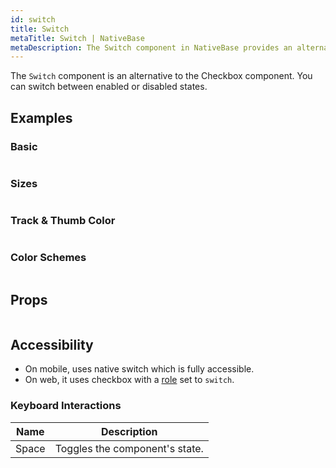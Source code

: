 ```yaml
---
id: switch
title: Switch
metaTitle: Switch | NativeBase
metaDescription: The Switch component in NativeBase provides an alternative to the Checkbox component. More on sizes, track and thumb color of Switch component with examples.
---
```


The `Switch` component is an alternative to the Checkbox component. You can switch between enabled or disabled states.

## Examples

### Basic

```ComponentSnackPlayer path=primitives,Switch,Basic.tsx

```

### Sizes

```ComponentSnackPlayer path=primitives,Switch,Sizes.tsx

```

### Track & Thumb Color

```ComponentSnackPlayer path=primitives,Switch,SwitchBgColor.tsx

```

### Color Schemes

```ComponentSnackPlayer path=primitives,Switch,ColorSchemes.tsx

```

## Props

```ComponentPropTable path=primitives,Switch,index.tsx showStylingProps=true

```

## Accessibility

- On mobile, uses native switch which is fully accessible.
- On web, it uses checkbox with a [role](https://www.w3.org/TR/wai-aria-1.2/#switch) set to `switch`.

### Keyboard Interactions

| Name  | Description                    |
| ----- | ------------------------------ |
| Space | Toggles the component's state. |
